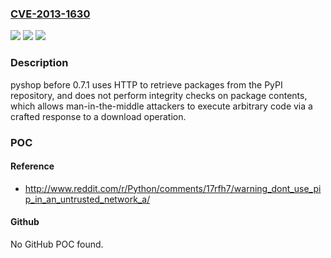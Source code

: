 ### [CVE-2013-1630](https://cve.mitre.org/cgi-bin/cvename.cgi?name=CVE-2013-1630)
![](https://img.shields.io/static/v1?label=Product&message=n%2Fa&color=blue)
![](https://img.shields.io/static/v1?label=Version&message=n%2Fa&color=blue)
![](https://img.shields.io/static/v1?label=Vulnerability&message=n%2Fa&color=brighgreen)

### Description

pyshop before 0.7.1 uses HTTP to retrieve packages from the PyPI repository, and does not perform integrity checks on package contents, which allows man-in-the-middle attackers to execute arbitrary code via a crafted response to a download operation.

### POC

#### Reference
- http://www.reddit.com/r/Python/comments/17rfh7/warning_dont_use_pip_in_an_untrusted_network_a/

#### Github
No GitHub POC found.

